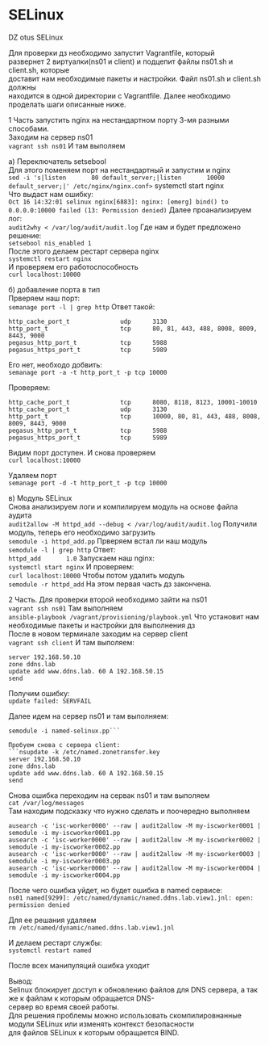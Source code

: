 # SELinux
DZ otus SELinux

Для проверки дз необходимо запустит Vagrantfile, который    
развернет 2 виртуалки(ns01 и client) и подцепит файлы ns01.sh и client.sh, которые    
доставит нам необходимые пакеты и настройки. Файл ns01.sh и client.sh должны    
находится в одной директории с Vagrantfile. Далее необходимо    
проделать шаги описанные ниже.    

1 Часть запустить nginx на нестандартном порту 3-мя разными способами.    
Заходим на сервер ns01    
```vagrant ssh ns01```
И там выполяем    

a) Переключатель setsebool    
Для этого поменяем порт на нестандартный и запуcтим и nginx    
```sed -i 's|listen       80 default_server;|listen       10000 default_server;|' /etc/nginx/nginx.conf>```
systemctl start nginx     
Что выдаст нам ошибку:     
```Oct 16 14:32:01 selinux nginx[6883]: nginx: [emerg] bind() to 0.0.0.0:10000 failed (13: Permission denied)```
Далее проанализируем лог:    
```audit2why < /var/log/audit/audit.log```
Где нам и будет предложено решение:         
```setsebool nis_enabled 1```     
После этого делаем рестарт сервера nginx    
```systemctl restart nginx```    
И проверяем его работоспособность    
```curl localhost:10000```

б) добавление порта в тип    
Прверяем наш порт:     
```semanage port -l | grep http```
Ответ такой:     
```http_cache_port_t              tcp      8080, 8118, 8123, 10001-10010
http_cache_port_t              udp      3130
http_port_t                    tcp      80, 81, 443, 488, 8008, 8009, 8443, 9000
pegasus_http_port_t            tcp      5988
pegasus_https_port_t           tcp      5989
```

Его нет, необходо добвить:    
```semanage port -a -t http_port_t -p tcp 10000```

Проверяем:    
```semanage port -l | grep http
http_cache_port_t              tcp      8080, 8118, 8123, 10001-10010
http_cache_port_t              udp      3130
http_port_t                    tcp      10000, 80, 81, 443, 488, 8008, 8009, 8443, 9000
pegasus_http_port_t            tcp      5988
pegasus_https_port_t           tcp      5989
```
Видим порт доступен. И снова проверяем    
```curl localhost:10000```

Удаляем порт      
```semanage port -d -t http_port_t -p tcp 10000```

в) Модуль SELinux    
Снова анализируем логи и компилируем модуль на основе файла аудита     
```audit2allow -M httpd_add --debug < /var/log/audit/audit.log```
Получили модуль, теперь его необходимо загрузить     
```semodule -i httpd_add.pp```
Прверяем встал ли наш модуль     
```semodule -l | grep http```
Ответ:     
```httpd_add       1.0```
Запускаем наш nginx:     
```systemctl start nginx```
И проверяем:     
```curl localhost:10000```
Чтобы потом удалить модуль    
```semodule -r httpd_add```
На этом первая часть дз закончена.    

2 Часть. Для проверки второй необходимо зайти на ns01     
```vagrant ssh ns01```
Там выполняем     
```ansible-playbook /vagrant/provisioning/playbook.yml```
Что установит нам необходимые пакеты и настройки для выполнения дз     
После в новом терминале заходим на сервер client     
```vagrant ssh client```
И там выполяем:     
```nsupdate -k /etc/named.zonetransfer.key
server 192.168.50.10
zone ddns.lab
update add www.ddns.lab. 60 A 192.168.50.15
send
```
Получим ошибку:     
```update failed: SERVFAIL```

Далее идем на сервер ns01 и там выполняем:     
```audit2allow -M named-selinux --debug  < /var/log/audit/audit.log
semodule -i named-selinux.pp```

Пробуем снова с сервера client:    
```nsupdate -k /etc/named.zonetransfer.key
server 192.168.50.10
zone ddns.lab
update add www.ddns.lab. 60 A 192.168.50.15
send
```
Снова ошибка переходим на сервак ns01 и там выполяем     
```cat /var/log/messages```     
Там находим подсказку что нужно сделать и поочередно выполняем     
```ausearch -c 'isc-worker0000' --raw | audit2allow -M my-iscworker0000 | semodule -i my-iscworker0000.pp
ausearch -c 'isc-worker0000' --raw | audit2allow -M my-iscworker0001 | semodule -i my-iscworker0001.pp
ausearch -c 'isc-worker0000' --raw | audit2allow -M my-iscworker0002 | semodule -i my-iscworker0002.pp
ausearch -c 'isc-worker0000' --raw | audit2allow -M my-iscworker0003 | semodule -i my-iscworker0003.pp
ausearch -c 'isc-worker0000' --raw | audit2allow -M my-iscworker0004 | semodule -i my-iscworker0004.pp
```
После чего ошибка уйдет, но будет ошибка в named сервисе:      
```ns01 named[9299]: /etc/named/dynamic/named.ddns.lab.view1.jnl: open: permission denied```

Для ее решания удаляем     
```rm /etc/named/dynamic/named.ddns.lab.view1.jnl```

И делаем рестарт службы:     
```systemctl restart named```

После всех манипуляций ошибка уходит     

Вывод:     
Selinux блокирует доступ к обновлению файлов для DNS сервера, а так же к файлам к которым обращается DNS-    
сервер во время своей работы.      
Для решения проблемы можно использовать скомпилировнанные модули SELinux или изменять контекст безопасности     
для файлов SELinux к которым обращается BIND.     
